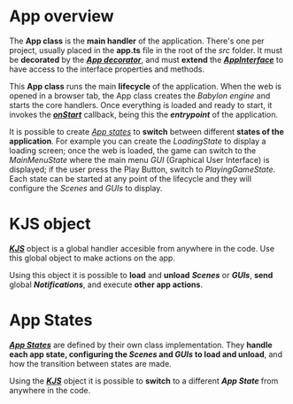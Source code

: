 # App overview
The **App class** is the **main handler** of the application. There's one per project, usually placed in the **app.ts** file in the root of the *src* folder.
It must be **decorated** by the [***App decorator***](https://khanonjs.com/api-docs/functions/decorators_app.App.html), and must **extend** the [***AppInterface***](https://khanonjs.com/api-docs/classes/decorators_app.AppInterface.html) to have access to the interface properties and methods.

This **App class** runs the main **lifecycle** of the application. When the web is opened in a browser tab, the App class creates the *Babylon engine* and starts the core handlers. Once everything is loaded and ready to start, it invokes the [***onStart***](https://khanonjs.com/api-docs/classes/decorators_app.AppInterface.html#onStart) callback, being this the ***entrypoint*** of the application.

It is possible to create [*App states*](https://khanonjs.com/api-docs/modules/decorators_app_app_state.html) to **switch** between different **states of the application**. For example you can create  the *LoadingState* to display a loading screen; once the web is loaded, the game can switch to the *MainMenuState* where the main menu *GUI* (Graphical User Interface) is displayed; if the user press the Play Button, switch to *PlayingGameState*. Each state can be started at any point of the lifecycle and they will configure the *Scenes* and *GUIs* to display.

# KJS object

[***KJS***](https://khanonjs.com/api-docs/modules/kjs.KJS.html) object is a global handler accesible from anywhere in the code. Use this global object to make actions on the app.

Using this object it is possible to **load** and **unload** ***Scenes*** or ***GUIs***, **send** global ***Notifications***, and execute **other app actions**.

# App States

[***App States***](https://khanonjs.com/api-docs/modules/decorators_app_app_state.html) are defined by their own class implementation. They **handle each app state, configuring the *Scenes* and *GUIs* to load and unload**, and how the transition between states are made.

Using the [***KJS***](https://khanonjs.com/api-docs/modules/kjs.KJS.html) object it is possible to **switch** to a different ***App State*** from anywhere in the code.